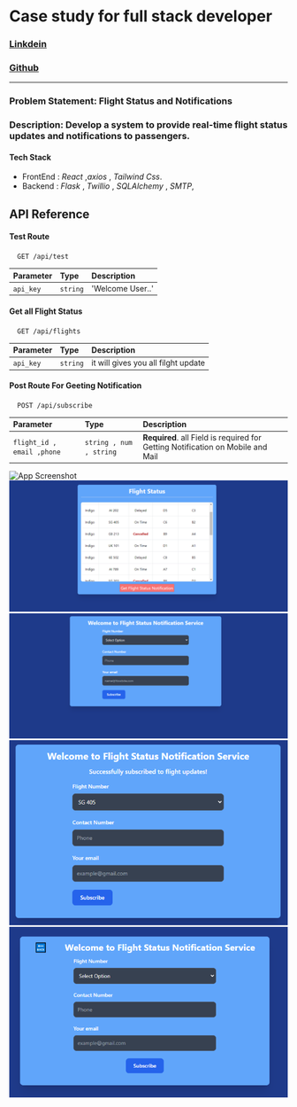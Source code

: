 
# Case study for full stack developer 

### [Linkdein](https://linkedin.com/in/sudo-abhinav/)
### [Github](https://github.com/sudo-abhinav)
----------------------

### Problem Statement: Flight Status and Notifications

### Description: Develop a system to provide real-time flight status updates and notifications to passengers.

#### Tech Stack
   - FrontEnd : *React* ,*axios* , *Tailwind Css*.
   - Backend : *Flask* , *Twillio* , *SQLAlchemy* , *SMTP*,
   
## API Reference

#### Test Route

```http
  GET /api/test
```

| Parameter | Type     | Description                |
| :-------- | :------- | :------------------------- |
| `api_key` | `string` |  'Welcome User..'  |


#### Get all Flight Status

```http
  GET /api/flights
```

| Parameter | Type     | Description                |
| :-------- | :------- | :------------------------- |
| `api_key` | `string` | it will gives you all filght update  |

#### Post Route For Geeting Notification

```http
  POST /api/subscribe
```

| Parameter | Type     | Description                       |
| :-------- | :------- | :-------------------------------- |
| `flight_id , email ,phone`      | `string , num , string` | **Required**. all Field is required for Getting Notification on Mobile and Mail |



![App Screenshot]()
![Status](image.png)
![notification](image-1.png)
![successfull](image-2.png)
![backButton](image-3.png)